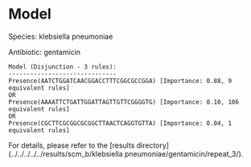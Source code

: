 
# Model

Species: klebsiella pneumoniae

Antibiotic: gentamicin

```
Model (Disjunction - 3 rules):
------------------------------
Presence(AATCTGGATCAACGGACCTTTCGGCGCCGGA) [Importance: 0.88, 9 equivalent rules]
OR
Presence(AAAATTCTGATTGGATTAGTTGTTCGGGGTG) [Importance: 0.10, 106 equivalent rules]
OR
Presence(CGCTTCGCGGCGCGGCTTAACTCAGGTGTTA) [Importance: 0.04, 1 equivalent rules]

```

For details, please refer to the [results directory](../../../../../results/scm_b/klebsiella pneumoniae/gentamicin/repeat_3/).


